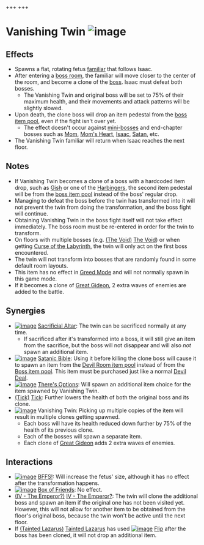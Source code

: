 +++
+++

 # Vanishing Twin ![image](/image/Vanishing_Twin.png) 

Effects
---------


* Spawns a flat, rotating fetus [familiar](/wiki/Familiar "Familiar") that follows Isaac.
* After entering a [boss room](/wiki/Boss_room "Boss room"), the familiar will move closer to the center of the room, and become a clone of the [boss](/wiki/Boss "Boss"). Isaac must defeat both bosses.
	+ The Vanishing Twin and original boss will be set to 75% of their maximum health, and their movements and attack patterns will be slightly slowed.
* Upon death, the clone boss will drop an item pedestal from the [boss item pool](/wiki/Boss_(Item_Pool) "Boss (Item Pool)"), even if the fight isn't over yet.
	+ The effect doesn't occur against [mini-bosses](/wiki/Mini-boss "Mini-boss") and end-chapter bosses such as [Mom](/wiki/Mom "Mom"), [Mom's Heart](/wiki/Mom%27s_Heart "Mom's Heart"), [Isaac](/wiki/Isaac_(Boss) "Isaac (Boss)"), [Satan](/wiki/Satan "Satan"), etc.
* The Vanishing Twin familiar will return when Isaac reaches the next floor.


Notes
-------


* If Vanishing Twin becomes a clone of a boss with a hardcoded item drop, such as [Gish](/wiki/Gish "Gish") or one of the [Harbingers](/wiki/Harbinger "Harbinger"), the second item pedestal will be from the [boss item pool](/wiki/Boss_(Item_Pool) "Boss (Item Pool)") instead of the boss' regular drop.
* Managing to defeat the boss before the twin has transformed into it will not prevent the twin from doing the transformation, and the boss fight will continue.
* Obtaining Vanishing Twin in the boss fight itself will not take effect immediately. The boss room must be re-entered in order for the twin to transform.
* On floors with multiple bosses (e.g. [(The Void)](/wiki/The_Void "The Void") [The Void](/wiki/The_Void "The Void")) or when getting [Curse of the Labyrinth](/wiki/Curses "Curses"), the twin will only act on the first boss encountered.
* The twin will not transform into bosses that are randomly found in some default room layouts.
* This item has no effect in [Greed Mode](/wiki/Greed_Mode "Greed Mode") and will not normally spawn in this game mode.
* If it becomes a clone of [Great Gideon](/wiki/Great_Gideon "Great Gideon"), 2 extra waves of enemies are added to the battle.


Synergies
-----------


* [![image](/image/Sacrificial_Altar.png)](/wiki/Sacrificial_Altar "Sacrificial Altar") [Sacrificial Altar](/wiki/Sacrificial_Altar "Sacrificial Altar"): The twin can be sacrificed normally at any time.
	+ If sacrificed after it's transformed into a boss, it will still give an item from the sacrifice, but the boss will not disappear and will also *not* spawn an additional item.
* [![image](/image/Satanic_Bible.png)](/wiki/Satanic_Bible "Satanic Bible") [Satanic Bible](/wiki/Satanic_Bible "Satanic Bible"): Using it before killing the clone boss will cause it to spawn an item from the [Devil Room item pool](/wiki/Devil_Room_(Item_Pool) "Devil Room (Item Pool)") instead of from the [Boss item pool](/wiki/Boss_(Item_Pool) "Boss (Item Pool)"). This item must be purchased just like a normal [Devil Deal](/wiki/Devil_Room#Deals_with_the_Devil "Devil Room").
* [![image](/image/There%27s_Options.png)](/wiki/There%27s_Options "There's Options") [There's Options](/wiki/There%27s_Options "There's Options"): Will spawn an additional item choice for the item spawned by Vanishing Twin.
* [(Tick)](/wiki/Tick "Tick") [Tick](/wiki/Tick "Tick"): Further lowers the health of both the original boss and its clone.
* [![image](/image/Vanishing_Twin.png)](/wiki/Vanishing_Twin "Vanishing Twin") Vanishing Twin: Picking up multiple copies of the item will result in multiple clones getting spawned.
	+ Each boss will have its health reduced down further by 75% of the health of its previous clone.
	+ Each of the bosses will spawn a separate item.
	+ Each clone of [Great Gideon](/wiki/Great_Gideon "Great Gideon") adds 2 extra waves of enemies.


Interactions
--------------


* [![image](/image/BFFS!.png)](/wiki/BFFS! "BFFS!") [BFFS!](/wiki/BFFS! "BFFS!"): Will increase the fetus' size, although it has no effect after the transformation happens.
* [![image](/image/Box_of_Friends.png)](/wiki/Box_of_Friends "Box of Friends") [Box of Friends](/wiki/Box_of_Friends "Box of Friends"): No effect.
* [(IV - The Emperor?)](/wiki/Cards_and_Runes "IV - The Emperor?") [IV - The Emperor?](/wiki/Cards_and_Runes "Cards and Runes"): The twin will clone the additional boss and spawn an item if the original one has not been visited yet. However, this will not allow for another item to be obtained from the floor's original boss, because the twin won't be active until the next floor.
* If  [(Tainted Lazarus)](/wiki/Tainted_Lazarus "Tainted Lazarus") [Tainted Lazarus](/wiki/Tainted_Lazarus "Tainted Lazarus") has used [![image](/image/Flip.png)](/wiki/Flip "Flip") [Flip](/wiki/Flip "Flip") after the boss has been cloned, it will not drop an additional item.



